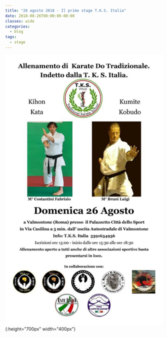 ```yaml
---
title: "26 agosto 2018 - Il primo stage T.K.S. Italia"
date: 2018-08-26T00:00:00-00:00
classes: wide
categories:
  - blog
tags:
  - stage
---
```


![alt](/images/20180826/20180826.jpg){:height="700px" width="400px"}
